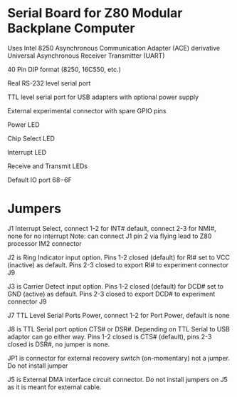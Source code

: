 # Serial Board for Z80 Modular Backplane Computer

Uses Intel 8250 Asynchronous Communication Adapter (ACE) derivative Universal Asynchronous Receiver Transmitter (UART)

40 Pin DIP format (8250, 16C550, etc.)

Real RS-232 level serial port

TTL level serial port for USB adapters with optional power supply

External experimental connector with spare GPIO pins

Power LED

Chip Select LED

Interrupt LED

Receive and Transmit LEDs

Default IO port $68-$6F

# Jumpers

J1 Interrupt Select, connect 1-2 for INT# default, connect 2-3 for NMI#, none for no interrupt
Note: can connect J1 pin 2 via flying lead to Z80 processor IM2 connector

J2 is Ring Indicator input option.  Pins 1-2 closed (default) for RI# set to VCC (inactive) as default.  Pins 2-3 closed to export RI# to experiment connector J9

J3 is Carrier Detect input option.  Pins 1-2 closed (default) for DCD# set to GND (active) as default.  Pins 2-3 closed to export DCD# to experiment connector J9

J7 TTL Level Serial Ports Power, connect 1-2 for Port Power, default is none

J8 is TTL Serial port option CTS# or DSR#.  Depending on TTL Serial to USB adaptor can go either way.  Pins 1-2 closed is CTS# (default), pins 2-3 closed is DSR#, no jumper is none.

JP1 is connector for external recovery switch (on-momentary) not a jumper.  Do not install jumper

J5 is External DMA interface circuit connector.  Do not install jumpers on J5 as it is meant for external cable.
